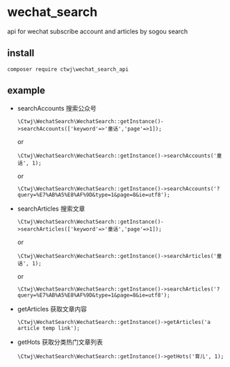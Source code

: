 # wechat_search
api for wechat subscribe account and articles by sogou search

## install

```
composer require ctwj\wechat_search_api
```


## example

- searchAccounts 搜索公众号
    ```
    \Ctwj\WechatSearch\WechatSearch::getInstance()->searchAccounts(['keyword'=>'童话','page'=>1]);
    ``` 
    or
    ```
    \Ctwj\WechatSearch\WechatSearch::getInstance()->searchAccounts('童话', 1);
    ```
    or
    ```
    \Ctwj\WechatSearch\WechatSearch::getInstance()->searchAccounts('?query=%E7%AB%A5%E8%AF%9D&type=1&page=8&ie=utf8');
    ```
- searchArticles 搜索文章
    ```
    \Ctwj\WechatSearch\WechatSearch::getInstance()->searchArticles(['keyword'=>'童话','page'=>1]);
    ``` 
    or
    ```
    \Ctwj\WechatSearch\WechatSearch::getInstance()->searchArticles('童话', 1);
    ```
    or
    ```
    \Ctwj\WechatSearch\WechatSearch::getInstance()->searchArticles('?query=%E7%AB%A5%E8%AF%9D&type=1&page=8&ie=utf8');
    ```
- getArticles  获取文章内容
    ```
    \Ctwj\WechatSearch\WechatSearch::getInstance()->getArticles('a article temp link');
    ```
- getHots   获取分类热门文章列表
    ```
    \Ctwj\WechatSearch\WechatSearch::getInstance()->getHots('育儿', 1);
    ```      